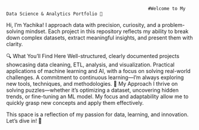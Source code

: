                                                          #Welcome to My Data Science & Analytics Portfolio 🚀
                                                        

Hi, I’m Yachika! I approach data with precision, curiosity, and a problem-solving mindset. Each project in this repository reflects my ability to break down complex datasets, extract meaningful insights, and present them with clarity.

🔍 What You’ll Find Here
Well-structured, clearly documented projects showcasing data cleaning, ETL, analysis, and visualization.
Practical applications of machine learning and AI, with a focus on solving real-world challenges.
A commitment to continuous learning—I’m always exploring new tools, techniques, and methodologies.
🧩 My Approach
I thrive on solving puzzles—whether it’s optimizing a dataset, uncovering hidden trends, or fine-tuning an ML model. My focus and adaptability allow me to quickly grasp new concepts and apply them effectively.

This space is a reflection of my passion for data, learning, and innovation. Let’s dive in! 🚀
